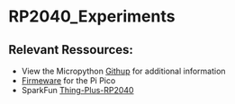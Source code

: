 # RP2040_Experiments

## Relevant Ressources:
- View the Micropython [Githup](https://github.com/micropython/micropython) for additional information
- [Firmeware](https://micropython.org/download/rp2-pico/) for the Pi Pico
- SparkFun [Thing-Plus-RP2040](https://github.com/sparkfun/SparkFun_Thing_Plus-RP2040)